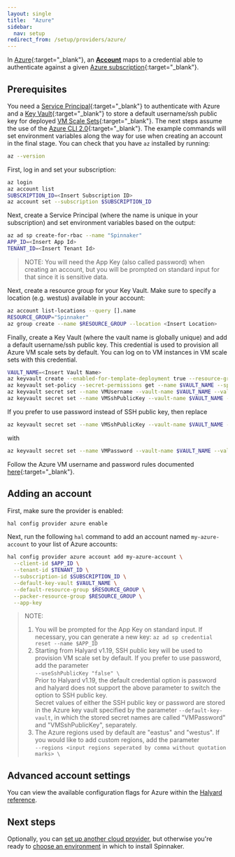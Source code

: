 ```yaml
---
layout: single
title:  "Azure"
sidebar:
  nav: setup
redirect_from: /setup/providers/azure/
---
```




In [Azure](https://azure.microsoft.com/){:target="\_blank"}, an
[__Account__](/concepts/providers/#accounts) maps to a credential able to
authenticate against a given [Azure subscription](https://azure.microsoft.com/free/){:target="\_blank"}.

## Prerequisites

You need a [Service Principal](https://docs.microsoft.com/cli/azure/create-an-azure-service-principal-azure-cli){:target="\_blank"}
to authenticate with Azure and a [Key Vault](https://azure.microsoft.com/services/key-vault/){:target="\_blank"}
to store a default username/ssh public key for deployed [VM Scale Sets](https://docs.microsoft.com/azure/virtual-machine-scale-sets/virtual-machine-scale-sets-overview){:target="\_blank"}.
The next steps assume the use of the [Azure CLI 2.0](https://docs.microsoft.com/cli/azure/install-azure-cli){:target="\_blank"}.
The example commands will set environment variables along the way for use when
creating an account in the final stage. You can check that you have `az` installed by running:

```bash
az --version
```

First, log in and set your subscription:

```bash
az login
az account list
SUBSCRIPTION_ID=<Insert Subscription ID>
az account set --subscription $SUBSCRIPTION_ID
```

Next, create a Service Principal (where the name is unique in your subscription) and set environment variables based on the output:

```bash
az ad sp create-for-rbac --name "Spinnaker"
APP_ID=<Insert App Id>
TENANT_ID=<Insert Tenant Id>
```

> NOTE: You will need the App Key (also called password) when creating an account, but you will be prompted on standard input for that since it is sensitive data.

Next, create a resource group for your Key Vault. Make sure to specify a location (e.g. westus) available in your account:

```bash
az account list-locations --query [].name
RESOURCE_GROUP="Spinnaker"
az group create --name $RESOURCE_GROUP --location <Insert Location>
```

Finally, create a Key Vault (where the vault name is globally unique) and add a default username/ssh public key. This credential is used to provision all Azure VM scale sets by default. You can log on to VM instances in VM scale sets with this credential.

```bash
VAULT_NAME=<Insert Vault Name>
az keyvault create --enabled-for-template-deployment true --resource-group $RESOURCE_GROUP --name $VAULT_NAME
az keyvault set-policy --secret-permissions get --name $VAULT_NAME --spn $APP_ID
az keyvault secret set --name VMUsername --vault-name $VAULT_NAME --value <Insert default username>
az keyvault secret set --name VMSshPublicKey --vault-name $VAULT_NAME --value <Insert default SSH public key>
```

If you prefer to use password instead of SSH public key, then replace
```bash
az keyvault secret set --name VMSshPublicKey --vault-name $VAULT_NAME --value <Insert default SSH public key>
```
with
```bash
az keyvault secret set --name VMPassword --vault-name $VAULT_NAME --value <Insert default password>
```
Follow the Azure VM username and password rules documented [here](https://docs.microsoft.com/en-us/azure/virtual-machines/windows/faq#what-are-the-username-requirements-when-creating-a-vm){:target="\_blank"}.

## Adding an account

First, make sure the provider is enabled:

```bash
hal config provider azure enable
```

Next, run the following `hal` command to add an account named `my-azure-account` to your list of Azure accounts:

```bash
hal config provider azure account add my-azure-account \
  --client-id $APP_ID \
  --tenant-id $TENANT_ID \
  --subscription-id $SUBSCRIPTION_ID \
  --default-key-vault $VAULT_NAME \
  --default-resource-group $RESOURCE_GROUP \
  --packer-resource-group $RESOURCE_GROUP \
  --app-key
```

> NOTE:
> 1. You will be prompted for the App Key on standard input. If necessary,
you can generate a new key: `az ad sp credential reset --name $APP_ID`
> 2. Starting from Halyard v1.19, SSH public key will be used to provision VM scale set by default. If you prefer to use password, add the parameter\
`--useSshPublicKey "false" \`\
Prior to Halyard v1.19, the default credential option is password and halyard does not support the above parameter to switch the option to SSH public key.\
Secret values of either the SSH public key or password are stored in the Azure key vault specified by the parameter `--default-key-vault`, in which the stored secret names are called "VMPassword" and "VMSshPublicKey", separately.
> 3. The Azure regions used by default are "eastus" and "westus". If you would like to add custom regions, add the parameter\
`--regions <input regions seperated by comma without quotation marks> \`

## Advanced account settings

You can view the available configuration flags for Azure within the
[Halyard reference](/reference/halyard/commands#hal-config-provider-azure-account-add).

## Next steps

Optionally, you can [set up another cloud provider](/docs/setup/install/providers/),
but otherwise you're ready to [choose an environment](/docs/setup/install/environment/)
in which to install Spinnaker.

